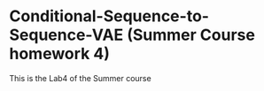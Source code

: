 # Conditional-Sequence-to-Sequence-VAE (Summer Course homework 4)
This is the Lab4 of the Summer course

